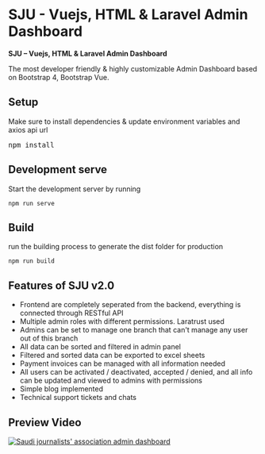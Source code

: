 <h1>SJU - Vuejs, HTML & Laravel Admin Dashboard</h1>


<b>SJU – Vuejs, HTML & Laravel Admin Dashboard</b>
<p>
The most developer friendly & highly customizable Admin Dashboard based on Bootstrap 4, Bootstrap Vue.</p>

<h2>Setup</h2>
<p>Make sure to install dependencies & update environment variables and axios api url</p>
<pre>
npm install
</pre>

<h2>Development serve</h2>
<p>Start the development server by running</p>
<code>npm run serve</code>

<h2>Build</h2>
<p>run the building process to generate the dist folder for production</p>
<code>npm run build</code>

<h2>Features of SJU v2.0</h2>
<ul>
    <li>Frontend are completely seperated from the backend, everything is connected through RESTful API</li>
    <li>Multiple admin roles with different permissions. Laratrust used</li>
    <li>Admins can be set to manage one branch that can't manage any user out of this branch</li>
    <li>All data can be sorted and filtered in admin panel</li>
    <li>Filtered and sorted data can be exported to excel sheets</li>
    <li>Payment invoices can be managed with all information needed</li>
    <li>All users can be activated / deactivated, accepted / denied, and all info can be updated and viewed to admins with permissions</li>
    <li>Simple blog implemented</li>
    <li>Technical support tickets and chats</li>
</ul>

<h2>Preview Video</h2>

[![Saudi journalists' association admin dashboard](https://media-exp1.licdn.com/dms/image/C4D05AQGyWkvZuCjqOg/videocover-low/0/1669757962440?e=1670364000&v=beta&t=uo2EyQSo70ORSJxbfblrqP_NBZoaoKzXL0SmZi3SnLo)](https://dms.licdn.com/playlist/C4D05AQGyWkvZuCjqOg/mp4-720p-30fp-crf28/0/1669758003689?e=1670364000&v=beta&t=Er6w6qfdywieH76RZCVRzgqPTbdCI3AkFB3YwKVrorY)
